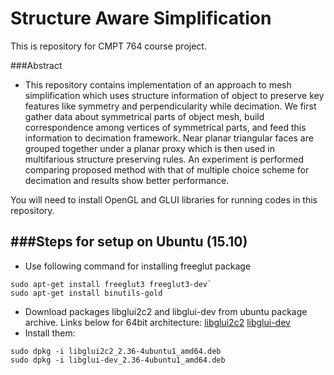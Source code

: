 # Structure Aware Simplification
This is repository for CMPT 764 course project.

###Abstract
- This repository contains implementation of an approach to mesh simplification which uses structure information of object to preserve key features like symmetry and perpendicularity while decimation. We first gather data about symmetrical parts of object mesh, build correspondence among vertices of symmetrical parts, and feed this information to decimation framework. Near planar triangular faces are grouped together under a planar proxy which is then used in multifarious structure preserving rules. An experiment is performed comparing proposed method with that of multiple choice scheme for decimation and results show better performance.

You will need to install OpenGL and GLUI libraries for running codes in this repository.

###Steps for setup on Ubuntu (15.10)
---
- Use following command for installing freeglut package
```
sudo apt-get install freeglut3 freeglut3-dev`
sudo apt-get install binutils-gold
```
- Download packages libglui2c2 and libglui-dev from ubuntu package archive. Links below for 64bit architecture:
[libglui2c2](http://packages.ubuntu.com/precise/amd64/libglui2c2)
[libglui-dev](http://packages.ubuntu.com/precise/libglui-dev)
- Install them:
```
sudo dpkg -i libglui2c2_2.36-4ubuntu1_amd64.deb
sudo dpkg -i libglui-dev_2.36-4ubuntu1_amd64.deb
```

